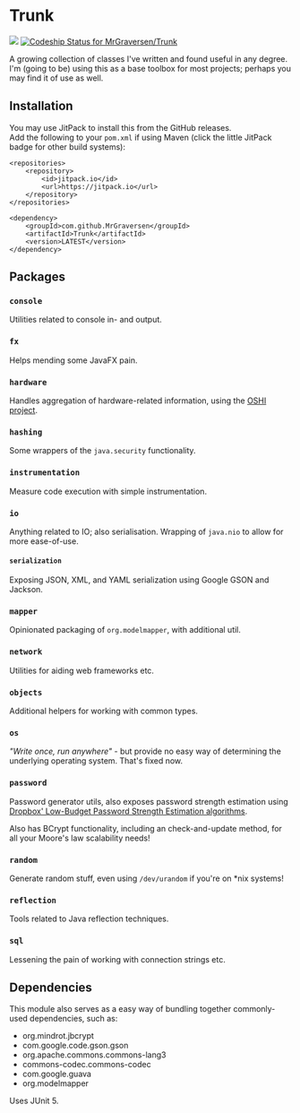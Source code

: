 # Trunk
[![](https://jitpack.io/v/MrGraversen/Trunk.svg)](https://jitpack.io/#MrGraversen/Trunk)
[![Codeship Status for MrGraversen/Trunk](https://app.codeship.com/projects/8b089450-0ba0-0136-744c-56d424be27fe/status?branch=master)](https://app.codeship.com/projects/281908)

A growing collection of classes I've written and found useful in any degree. I'm (going to be) using this as a base toolbox for most projects; perhaps you may find it of use as well.

## Installation

You may use JitPack to install this from the GitHub releases.  
Add the following to your `pom.xml` if using Maven (click the little JitPack badge for other build systems):

```
<repositories>
	<repository>
		<id>jitpack.io</id>
		<url>https://jitpack.io</url>
	</repository>
</repositories>
```

```
<dependency>
	<groupId>com.github.MrGraversen</groupId>
	<artifactId>Trunk</artifactId>
	<version>LATEST</version>
</dependency>
```

## Packages

### `console`
Utilities related to console in- and output.

### `fx`
Helps mending some JavaFX pain.

### `hardware`
Handles aggregation of hardware-related information, using the [OSHI project](https://github.com/oshi/oshi).

### `hashing`
Some wrappers of the `java.security` functionality.

### `instrumentation`
Measure code execution with simple instrumentation.

### `io`
Anything related to IO; also serialisation. Wrapping of `java.nio` to allow for more ease-of-use.

#### `serialization`
Exposing JSON, XML, and YAML serialization using Google GSON and Jackson.

### `mapper`
Opinionated packaging of `org.modelmapper`, with additional util.

### `network`
Utilities for aiding web frameworks etc.

### `objects`
Additional helpers for working with common types.

### `os`
*"Write once, run anywhere"* - but provide no easy way of determining the underlying operating system. That's fixed now.

### `password`
Password generator utils, also exposes password strength estimation using [Dropbox' Low-Budget Password Strength Estimation algorithms](https://github.com/dropbox/zxcvbn).

Also has BCrypt functionality, including an check-and-update method, for all your Moore's law scalability needs!

### `random`
Generate random stuff, even using `/dev/urandom` if you're on \*nix systems!

### `reflection`
Tools related to Java reflection techniques.

### `sql`
Lessening the pain of working with connection strings etc.

## Dependencies

This module also serves as a easy way of bundling together commonly-used dependencies, such as:

* org.mindrot.jbcrypt
* com.google.code.gson.gson
* org.apache.commons.commons-lang3
* commons-codec.commons-codec
* com.google.guava
* org.modelmapper

Uses JUnit 5.
